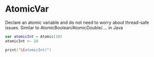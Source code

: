 # AtomicVar
Declare an atomic variable and do not need to worry about thread-safe issues. Similar to AtomicBoolean/AtomicDouble/.... in Java 

```swift
var atomicInt = Atomic(10)
atomicInt <~ 20

print("\(atomicInt)")
```
